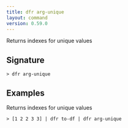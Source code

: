 ```yaml
---
title: dfr arg-unique
layout: command
version: 0.59.0
---
```


Returns indexes for unique values

## Signature

```> dfr arg-unique ```

## Examples

Returns indexes for unique values
```shell
> [1 2 2 3 3] | dfr to-df | dfr arg-unique
```
